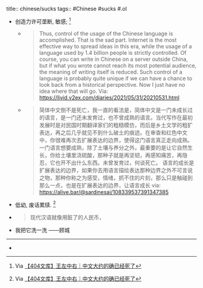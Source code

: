 title:: chinese/sucks
tags:: #Chinese #sucks
#.ol
  - 创造力许可垄断, 敏感; [^WANGZZY]
    - > Thus, control of the usage of the Chinese language is accomplished. That is the sad part. Internet is the most effective way to spread ideas in this era, while the usage of a language used by 1.4 billion people is strictly controlled. Of course, you can write in Chinese on a server outside China, but if what you wrote cannot reach its most potential audience, the meaning of writing itself is reduced.
      > Such control of a language is probably quite unique if we can have a chance to look back from a historical perspective. Now I just have no idea where that will go.
      Via: https://livid.v2ex.com/diaries/2021/05/31/20210531.html
    - > 简体中文倒不是死亡，我一直的看法是，简体中文是一门未成长过的语言，是一门还未发育过，也不曾成熟的语言。当代写作在最初发展时是对民国时期翻译家们的粗糙模仿，而后是乡土文学的粗犷表达，再之后几乎就见不到什么破土的痕迹。在审查和红色中文中，你很难再次去扩展表达的边界，使得这门语言真正走向成熟。一门语言想要成熟，除了土壤与养分之外，最重要的是让它自然生长，你给土壤里浇硫酸，那种子就是再坚韧，再感知痛苦，再隐忍，它也开不出什么东西。未曾发育过，何谈死亡。
      语言的成长是扩展表达的边界，如果你去用语言描绘表达那种边界之外不可言说之物，那种你称之为感受，情绪，抓不住的片刻，那么只是触碰到那么一点，也是在扩展表达的边界，让语言成长
      via: https://alive.bar/@sardinesai/108339537391347385
  - 低幼, 废话累牍. [^WANGZZY]
- > 现代汉语就像用脏了的人民币，
- 我把它洗一洗 ——顾城
- ---
- [^WANGZZY]: Via [【404文库】王左中右｜中文大约的确已经死了](https://chinadigitaltimes.net/chinese/681744.html)
